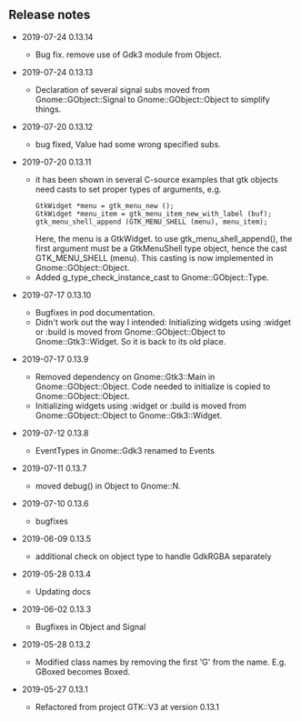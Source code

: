 ## Release notes

* 2019-07-24 0.13.14
  * Bug fix. remove use of Gdk3 module from Object.
  
* 2019-07-24 0.13.13
  * Declaration of several signal subs moved from Gnome::GObject::Signal to Gnome::GObject::Object to simplify things.

* 2019-07-20 0.13.12
  * bug fixed, Value had some wrong specified subs.

* 2019-07-20 0.13.11
  * it has been shown in several C-source examples that gtk objects need casts to set proper types of arguments, e.g.
    ```
    GtkWidget *menu = gtk_menu_new ();
    GtkWidget *menu_item = gtk_menu_item_new_with_label (buf);
    gtk_menu_shell_append (GTK_MENU_SHELL (menu), menu_item);
    ```
    Here, the menu is a GtkWidget. to use gtk_menu_shell_append(), the first argument must be a GtkMenuShell type object, hence the cast GTK_MENU_SHELL (menu).
    This casting is now implemented in Gnome::GObject::Object.
  * Added g_type_check_instance_cast to Gnome::GObject::Type.

* 2019-07-17 0.13.10
  * Bugfixes in pod documentation.
  * Didn't work out the way I intended: Initializing widgets using :widget or :build is moved from Gnome::GObject::Object to Gnome::Gtk3::Widget. So it is back to its old place.

* 2019-07-17 0.13.9
  * Removed dependency on Gnome::Gtk3::Main in Gnome::GObject::Object. Code needed to initialize is copied to Gnome::GObject::Object.
  * Initializing widgets using :widget or :build is moved from Gnome::GObject::Object to Gnome::Gtk3::Widget.

* 2019-07-12 0.13.8
  * EventTypes in Gnome::Gdk3 renamed to Events

* 2019-07-11 0.13.7
  * moved debug() in Object to Gnome::N.

* 2019-07-10 0.13.6
  * bugfixes

* 2019-06-09 0.13.5
  * additional check on object type to handle GdkRGBA separately

* 2019-05-28 0.13.4
  * Updating docs

* 2019-06-02 0.13.3
  * Bugfixes in Object and Signal

* 2019-05-28 0.13.2
  * Modified class names by removing the first 'G' from the name. E.g. GBoxed becomes Boxed.

* 2019-05-27 0.13.1
  * Refactored from project GTK::V3 at version 0.13.1
